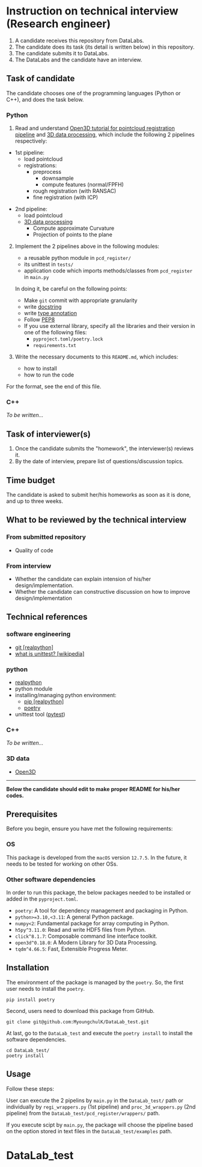 # Instruction on technical interview (Research engineer)

1. A candidate receives this repository from DataLabs.
2. The candidate does its task (its detail is written below) in this repository.
3. The candidate submits it to DataLabs.
4. The DataLabs and the candidate have an interview.

## Task of candidate

The candidate chooses one of the programming languages (Python or C++), and does the task below.

### Python

1. Read and understand [Open3D tutorial for pointcloud registration pipeline](http://www.open3d.org/docs/release/tutorial/pipelines/global_registration.html) and [3D data processing](./3d_processing.md), which include the following 2 pipelines respectively:

- 1st pipeline:
  - load pointcloud
  - registrations:
    - preprocess
      - downsample
      - compute features (normal/FPFH)
    - rough registration (with RANSAC)
    - fine registration (with ICP)

<!-- This line is necessary to split a list into two -->

- 2nd pipeline:
  - load pointcloud
  - [3D data processing](./3d_processing.md)
    - Compute approximate Curvature
    - Projection of points to the plane

2. Implement the 2 pipelines above in the following modules:

   - a reusable python module in `pcd_register/`
   - its unittest in `tests/`
   - application code which imports methods/classes from `pcd_register` in `main.py`

   In doing it, be careful on the following points:

   - Make `git` commit with appropriate granularity
   - write [docstring](https://realpython.com/documenting-python-code/)
   - write [type annotation](https://realpython.com/python-type-checking/)
   - Follow [PEP8](https://www.python.org/dev/peps/pep-0008/)
   - If you use external library, specify all the libraries and their version in one of the following files:
     - `pyproject.toml/poetry.lock`
     - `requirements.txt`

3. Write the necessary documents to this `README.md`, which includes:

   - how to install
   - how to run the code

For the format, see the end of this file.

### C++

_To be written..._

## Task of interviewer(s)

1. Once the candidate submits the "homework", the interviewer(s) reviews it.
2. By the date of interview, prepare list of questions/discussion topics.

## Time budget

The candidate is asked to submit her/his homeworks as soon as it is done, and up to three weeks.

## What to be reviewed by the technical interview

### From submitted repository

- Quality of code

### From interview

- Whether the candidate can explain intension of his/her design/implementation.
- Whether the candidate can constructive discussion on how to improve design/implementation

## Technical references

### software engineering

- [git [realpython]](https://realpython.com/python-git-github-intro/)
- [what is unittest? [wikipedia]](https://en.wikipedia.org/wiki/Unit_testing)

### python

- [realpython](https://realpython.com/)
- python module
- installing/managing python environment:
  - [pip [realpython]](https://realpython.com/what-is-pip/)
  - [poetry](https://python-poetry.org/)
- unittest tool ([pytest](https://docs.pytest.org/en/6.2.x/))

### C++

_To be written..._

### 3D data

- [Open3D](http://www.open3d.org/docs/release/index.html)

---

**Below the candidate should edit to make proper README for his/her codes.**

## Prerequisites

Before you begin, ensure you have met the following requirements:

### OS

This package is developed from the `macOS` version `12.7.5`. In the future, it needs to be tested for working on other OSs.

### Other software dependencies

In order to run this package, the below packages needed to be installed or added in the `pyproject.toml`.

- `poetry`: A tool for dependency management and packaging in Python.
- `python>=3.10,<3.11`: A general Python package.
- `numpy<2`: Fundamental package for array computing in Python.
- `h5py^3.11.0`: Read and write HDF5 files from Python.
- `click^8.1.7`: Composable command line interface toolkit.
- `open3d^0.18.0`: A Modern Library for 3D Data Processing.
- `tqdm^4.66.5`: Fast, Extensible Progress Meter.

## Installation

The environment of the package is managed by the `poetry`. So, the first user needs to install the `poetry`.

```
pip install poetry
```

Second, users need to download this package from GitHub.

```
git clone git@github.com:MyoungchulK/DataLab_test.git
```

At last, go to the `DataLab_test` and execute the `poetry install` to install the software dependencies.

```
cd DataLab_test/
poetry install
```

## Usage

Follow these steps:

User can execute the 2 pipelins by `main.py` in the `DataLab_test/` path or individually by `regi_wrappers.py` (1st pipeline) and `proc_3d_wrappers.py` (2nd pipeline) from the `DataLab_test/pcd_register/wrappers/` path. 

If you execute scipt by `main.py`, the package will choose the pipeline based on the option stored in text files in the `DataLab_test/examples` path.

# DataLab_test













